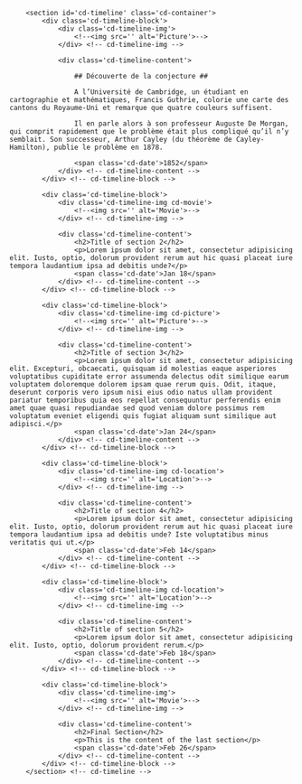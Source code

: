 		<section id='cd-timeline' class='cd-container'>
			<div class='cd-timeline-block'>
				<div class='cd-timeline-img'>
					<!--<img src='' alt='Picture'>-->
				</div> <!-- cd-timeline-img -->

				<div class='cd-timeline-content'>

					## Découverte de la conjecture ##

					A l’Université de Cambridge, un étudiant en cartographie et mathématiques, Francis Guthrie, colorie une carte des cantons du Royaume-Uni et remarque que quatre couleurs suffisent.

					Il en parle alors à son professeur Auguste De Morgan, qui comprit rapidement que le problème était plus compliqué qu’il n’y semblait. Son successeur, Arthur Cayley (du théorème de Cayley-Hamilton), publie le problème en 1878.

					<span class='cd-date'>1852</span>
				</div> <!-- cd-timeline-content -->
			</div> <!-- cd-timeline-block -->

			<div class='cd-timeline-block'>
				<div class='cd-timeline-img cd-movie'>
					<!--<img src='' alt='Movie'>-->
				</div> <!-- cd-timeline-img -->

				<div class='cd-timeline-content'>
					<h2>Title of section 2</h2>
					<p>Lorem ipsum dolor sit amet, consectetur adipisicing elit. Iusto, optio, dolorum provident rerum aut hic quasi placeat iure tempora laudantium ipsa ad debitis unde?</p>
					<span class='cd-date'>Jan 18</span>
				</div> <!-- cd-timeline-content -->
			</div> <!-- cd-timeline-block -->

			<div class='cd-timeline-block'>
				<div class='cd-timeline-img cd-picture'>
					<!--<img src='' alt='Picture'>-->
				</div> <!-- cd-timeline-img -->

				<div class='cd-timeline-content'>
					<h2>Title of section 3</h2>
					<p>Lorem ipsum dolor sit amet, consectetur adipisicing elit. Excepturi, obcaecati, quisquam id molestias eaque asperiores voluptatibus cupiditate error assumenda delectus odit similique earum voluptatem doloremque dolorem ipsam quae rerum quis. Odit, itaque, deserunt corporis vero ipsum nisi eius odio natus ullam provident pariatur temporibus quia eos repellat consequuntur perferendis enim amet quae quasi repudiandae sed quod veniam dolore possimus rem voluptatum eveniet eligendi quis fugiat aliquam sunt similique aut adipisci.</p>
					<span class='cd-date'>Jan 24</span>
				</div> <!-- cd-timeline-content -->
			</div> <!-- cd-timeline-block -->

			<div class='cd-timeline-block'>
				<div class='cd-timeline-img cd-location'>
					<!--<img src='' alt='Location'>-->
				</div> <!-- cd-timeline-img -->

				<div class='cd-timeline-content'>
					<h2>Title of section 4</h2>
					<p>Lorem ipsum dolor sit amet, consectetur adipisicing elit. Iusto, optio, dolorum provident rerum aut hic quasi placeat iure tempora laudantium ipsa ad debitis unde? Iste voluptatibus minus veritatis qui ut.</p>
					<span class='cd-date'>Feb 14</span>
				</div> <!-- cd-timeline-content -->
			</div> <!-- cd-timeline-block -->

			<div class='cd-timeline-block'>
				<div class='cd-timeline-img cd-location'>
					<!--<img src='' alt='Location'>-->
				</div> <!-- cd-timeline-img -->

				<div class='cd-timeline-content'>
					<h2>Title of section 5</h2>
					<p>Lorem ipsum dolor sit amet, consectetur adipisicing elit. Iusto, optio, dolorum provident rerum.</p>
					<span class='cd-date'>Feb 18</span>
				</div> <!-- cd-timeline-content -->
			</div> <!-- cd-timeline-block -->

			<div class='cd-timeline-block'>
				<div class='cd-timeline-img'>
					<!--<img src='' alt='Movie'>-->
				</div> <!-- cd-timeline-img -->

				<div class='cd-timeline-content'>
					<h2>Final Section</h2>
					<p>This is the content of the last section</p>
					<span class='cd-date'>Feb 26</span>
				</div> <!-- cd-timeline-content -->
			</div> <!-- cd-timeline-block -->
		</section> <!-- cd-timeline -->
